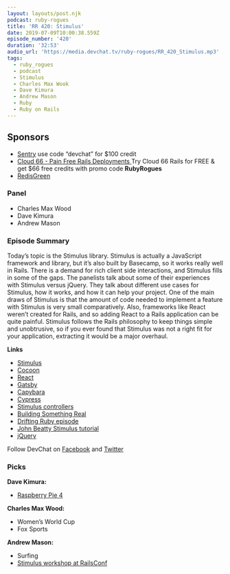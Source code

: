 ```yaml
---
layout: layouts/post.njk
podcast: ruby-rogues
title: 'RR 420: Stimulus'
date: 2019-07-09T10:00:38.559Z
episode_number: '420'
duration: '32:53'
audio_url: 'https://media.devchat.tv/ruby-rogues/RR_420_Stimulus.mp3'
tags:
  - ruby_rogues
  - podcast
  - Stimulus
  - Charles Max Wook
  - Dave Kimura
  - Andrew Mason
  - Ruby
  - Ruby on Rails
---
```

## **Sponsors**

* [Sentry](https://sentry.io/) use code “devchat” for $100 credit
* [Cloud 66 - Pain Free Rails Deployments
](https://cloud66.com/rails?utm_source=-&utm_medium=-&utm_campaign=ruby-rogues)
  Try Cloud 66 Rails for FREE & get $66 free credits with promo code **RubyRogues**
* [RedisGreen](https://redisgreen.net/?utm_source=rubyrogues&utm_medium=podcast&utm_campaign=rubyrogues)

### **Panel**

* Charles Max Wood
* Dave Kimura
* Andrew Mason

### **Episode Summary**

Today’s topic is the Stimulus library. Stimulus is actually a JavaScript framework and library, but it’s also built by Basecamp, so it works really well in Rails. There is a demand for rich client side interactions, and Stimulus fills in some of the gaps. The panelists talk about some of their experiences with Stimulus versus jQuery. They talk about different use cases for Stimulus, how it works, and how it can help your project. One of the main draws of Stimulus is that the amount of code needed to implement a feature with Stimulus is very small comparatively. Also, frameworks like React weren’t created for Rails, and so adding React to a Rails application can be quite painful. Stimulus follows the Rails philosophy to keep things simple and unobtrusive, so if you ever found that Stimulus was not a right fit for your application, extracting it would be a major overhaul.

**Links**

* [Stimulus](https://github.com/stimulusjs/stimulus)
* [Cocoon](https://github.com/nathanvda/cocoon)
* [React](https://reactjs.org/)
* [Gatsby](https://www.gatsbyjs.org/)
* [Capybara](https://github.com/teamcapybara/capybara)
* [Cypress](https://www.cypress.io/)
* [Stimulus controllers](https://stimulusjs.org/reference/controllers)
* [Building Something Real](https://stimulusjs.org/handbook/building-something-real)
* [Drifting Ruby episode](https://www.driftingruby.com/episodes?query%5Bname%5D=&tag=stimulusjs)
* [John Beatty Stimulus tutorial](https://johnbeatty.co/stimulus-js-tutorials/)
* [jQuery](https://jquery.com/)

Follow DevChat on [Facebook](https://www.facebook.com/DevChattv/?__tn__=%2Cd%2CP-R&eid=ARDBDrBnK71PDmx_8gE_IeIEo5SnM7cyzylVBjAwfaOo1ck_6q3GXuRBfaUQZaWVvFGyEVjrhDwnS_tV) and [Twitter](https://twitter.com/devchattv?lang=en)

### **Picks**

**Dave Kimura:**

* [Raspberry Pie 4](https://raspi.tv/2019/raspberry-pi-4-launches-with-bcm2711-quad-core-cortex-a72-64-bit-soc-running-at-1-5ghz-with-dual-4k-display-capability)

**Charles Max Wood:**

* Women’s World Cup
* Fox Sports

**Andrew Mason:**

* Surfing
* [Stimulus workshop at RailsConf](https://github.com/noelrappin/rails_conf_north_by)

<!-- Docs to Markdown version 1.0β17 -->
